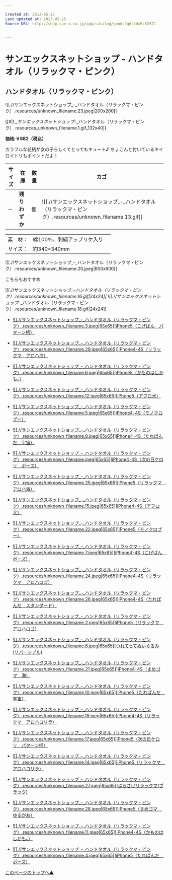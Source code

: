 ```yaml
---

Created at: 2013-05-25
Last updated at: 2013-05-25
Source URL: http://shop.san-x.co.jp/app/catalog/goods?gdsid=RLK2671


---
```


# サンエックスネットショップ - ハンドタオル（リラックマ・ピンク）


## ハンドタオル（リラックマ・ピンク）

![[.//サンエックスネットショップ_-_ハンドタオル（リラックマ・ピンク）.resources/unknown_filename.23.jpeg\|200x200]]

[[#|!.__サンエックスネットショップ_-_ハンドタオル（リラックマ・ピンク）.resources_unknown_filename.1.gif_132x40]]

**価格:￥682（税込）**

カラフルな花柄が女の子らしくてとってもキュート♪ ちょこんと付いているキイロイトリもポイントだよ！

| サイズ | 在庫  | 数量  | カゴ  |
| --- | --- | --- | --- |
| －   | **残りわずか** | 個   | ![[.//サンエックスネットショップ_-_ハンドタオル（リラックマ・ピンク）.resources/unknown_filename.13.gif]] |

|     |     |     |
| --- | --- | --- |
| 素　材： | 綿100％、刺繍アップリケ入り |     |
| サイズ： | 約340×340mm |

![[.//サンエックスネットショップ_-_ハンドタオル（リラックマ・ピンク）.resources/unknown_filename.20.jpeg\|600x600]]

こちらもおすすめ

![[.//サンエックスネットショップ_-_ハンドタオル（リラックマ・ピンク）.resources/unknown_filename.16.gif\|24x24]] ![[.//サンエックスネットショップ_-_ハンドタオル（リラックマ・ピンク）.resources/unknown_filename.18.gif\|24x24]]

* [![[.//サンエックスネットショップ_-_ハンドタオル（リラックマ・ピンク）.resources/unknown_filename.3.jpeg|65x65]]iPhone5（こげぱん　パターン柄）](http://shop.san-x.co.jp/app/catalog/goods?gdsid=KOPK002)

* [![[.//サンエックスネットショップ_-_ハンドタオル（リラックマ・ピンク）.resources/unknown_filename.29.jpeg|65x65]]iPhone4･4S（リラックマ　アロハ海）](http://shop.san-x.co.jp/app/catalog/goods?gdsid=RLKK092)
* [![[.//サンエックスネットショップ_-_ハンドタオル（リラックマ・ピンク）.resources/unknown_filename.6.jpeg|65x65]]iPhone5（かものはしかも。）](http://shop.san-x.co.jp/app/catalog/goods?gdsid=KHKK002)
* [![[.//サンエックスネットショップ_-_ハンドタオル（リラックマ・ピンク）.resources/unknown_filename.12.jpeg|65x65]]iPhone5（アフロ犬）](http://shop.san-x.co.jp/app/catalog/goods?gdsid=AFKK001)
* [![[.//サンエックスネットショップ_-_ハンドタオル（リラックマ・ピンク）.resources/unknown_filename.5.jpeg|65x65]]iPhone4･4S（モノクロブー）](http://shop.san-x.co.jp/app/catalog/goods?gdsid=MKBK005)
* [![[.//サンエックスネットショップ_-_ハンドタオル（リラックマ・ピンク）.resources/unknown_filename.9.jpeg|65x65]]iPhone4･4S（たれぱんだ　宇宙）](http://shop.san-x.co.jp/app/catalog/goods?gdsid=TPDK007)
* [![[.//サンエックスネットショップ_-_ハンドタオル（リラックマ・ピンク）.resources/unknown_filename.jpeg|65x65]]iPhone4･4S（次の日ケロリ　ポーズ）](http://shop.san-x.co.jp/app/catalog/goods?gdsid=KROK003)
* [![[.//サンエックスネットショップ_-_ハンドタオル（リラックマ・ピンク）.resources/unknown_filename.25.jpeg|65x65]]iPhone5（リラックマ　アロハ海）](http://shop.san-x.co.jp/app/catalog/goods?gdsid=RLKK089)
* [![[.//サンエックスネットショップ_-_ハンドタオル（リラックマ・ピンク）.resources/unknown_filename.15.jpeg|65x65]]iPhone4･4S（アフロ犬）](http://shop.san-x.co.jp/app/catalog/goods?gdsid=AFKK002)
* [![[.//サンエックスネットショップ_-_ハンドタオル（リラックマ・ピンク）.resources/unknown_filename.22.jpeg|65x65]]iPhone5（モノクロブー）](http://shop.san-x.co.jp/app/catalog/goods?gdsid=MKBK004)
* [![[.//サンエックスネットショップ_-_ハンドタオル（リラックマ・ピンク）.resources/unknown_filename.7.jpeg|65x65]]iPhone4･4S（こげぱん　ポーズ）](http://shop.san-x.co.jp/app/catalog/goods?gdsid=KOPK003)
* [![[.//サンエックスネットショップ_-_ハンドタオル（リラックマ・ピンク）.resources/unknown_filename.24.jpeg|65x65]]iPhone4･4S（リラックマ　アロハロゴ）](http://shop.san-x.co.jp/app/catalog/goods?gdsid=RLKK094)
* [![[.//サンエックスネットショップ_-_ハンドタオル（リラックマ・ピンク）.resources/unknown_filename.26.jpeg|65x65]]iPhone4･4S（たれぱんだ　スタンダード）](http://shop.san-x.co.jp/app/catalog/goods?gdsid=TPDK006)
* [![[.//サンエックスネットショップ_-_ハンドタオル（リラックマ・ピンク）.resources/unknown_filename.2.jpeg|65x65]]iPhone5（リラックマ　アロハロゴ）](http://shop.san-x.co.jp/app/catalog/goods?gdsid=RLKK091)
* [![[.//サンエックスネットショップ_-_ハンドタオル（リラックマ・ピンク）.resources/unknown_filename.8.jpeg|65x65]]つれてってぬいぐるみ(リバーシブル)](http://shop.san-x.co.jp/app/catalog/goods?gdsid=RLK3314)
* [![[.//サンエックスネットショップ_-_ハンドタオル（リラックマ・ピンク）.resources/unknown_filename.21.jpeg|65x65]]iPhone4･4S（まめゴマ　海）](http://shop.san-x.co.jp/app/catalog/goods?gdsid=MMGK002)
* [![[.//サンエックスネットショップ_-_ハンドタオル（リラックマ・ピンク）.resources/unknown_filename.10.jpeg|65x65]]iPhone5（たれぱんだ　宇宙）](http://shop.san-x.co.jp/app/catalog/goods?gdsid=TPDK005)
* [![[.//サンエックスネットショップ_-_ハンドタオル（リラックマ・ピンク）.resources/unknown_filename.19.jpeg|65x65]]iPhone4･4S（リラックマ　アロハコリラ）](http://shop.san-x.co.jp/app/catalog/goods?gdsid=RLKK093)
* [![[.//サンエックスネットショップ_-_ハンドタオル（リラックマ・ピンク）.resources/unknown_filename.17.jpeg|65x65]]iPhone5（次の日ケロリ　パターン柄）](http://shop.san-x.co.jp/app/catalog/goods?gdsid=KROK002)
* [![[.//サンエックスネットショップ_-_ハンドタオル（リラックマ・ピンク）.resources/unknown_filename.14.jpeg|65x65]]iPhone5（リラックマ　アロハコリラ）](http://shop.san-x.co.jp/app/catalog/goods?gdsid=RLKK090)
* [![[.//サンエックスネットショップ_-_ハンドタオル（リラックマ・ピンク）.resources/unknown_filename.27.jpeg|65x65]]ぶらさげリラックマ(ブラック)](http://shop.san-x.co.jp/app/catalog/goods?gdsid=RLK3313)
* [![[.//サンエックスネットショップ_-_ハンドタオル（リラックマ・ピンク）.resources/unknown_filename.28.jpeg|65x65]]iPhone5（まめゴマ　ゆるがお）](http://shop.san-x.co.jp/app/catalog/goods?gdsid=MMGK001)
* [![[.//サンエックスネットショップ_-_ハンドタオル（リラックマ・ピンク）.resources/unknown_filename.11.jpeg|65x65]]iPhone4･4S（かものはしかも。）](http://shop.san-x.co.jp/app/catalog/goods?gdsid=KHKK003)
* [![[.//サンエックスネットショップ_-_ハンドタオル（リラックマ・ピンク）.resources/unknown_filename.4.jpeg|65x65]]iPhone5（たれぱんだ　ポーズ）](http://shop.san-x.co.jp/app/catalog/goods?gdsid=TPDK004)

[このページのトップへ▲](http://shop.san-x.co.jp/app/catalog/goods?gdsid=RLK2671#top)

